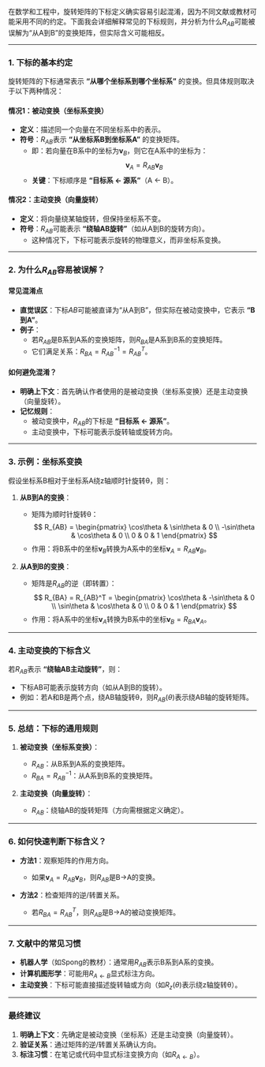 在数学和工程中，旋转矩阵的下标定义确实容易引起混淆，因为不同文献或教材可能采用不同的约定。下面我会详细解释常见的下标规则，并分析为什么$R_{AB}$可能被误解为“从A到B”的变换矩阵，但实际含义可能相反。

---

### **1. 下标的基本约定**
旋转矩阵的下标通常表示 **“从哪个坐标系到哪个坐标系”** 的变换。但具体规则取决于以下两种情况：

#### **情况1：被动变换（坐标系变换）**
- **定义**：描述同一个向量在不同坐标系中的表示。
- **符号**：$R_{AB}$表示 **“从坐标系B到坐标系A”** 的变换矩阵。
  - 即：若向量在B系中的坐标为$\mathbf{v}_B$，则它在A系中的坐标为：
    $$
    \mathbf{v}_A = R_{AB} \mathbf{v}_B
    $$
  - **关键**：下标顺序是 **“目标系 ← 源系”**（A ← B）。

#### **情况2：主动变换（向量旋转）**
- **定义**：将向量绕某轴旋转，但保持坐标系不变。
- **符号**：$R_{AB}$可能表示 **“绕轴AB旋转”**（如从A到B的旋转方向）。
  - 这种情况下，下标可能表示旋转的物理意义，而非坐标系变换。

---

### **2. 为什么$R_{AB}$容易被误解？**
#### **常见混淆点**
- **直觉误区**：下标$AB$可能被直译为“从A到B”，但实际在被动变换中，它表示 **“B到A”**。
- **例子**：
  - 若$R_{AB}$是B系到A系的变换矩阵，则$R_{BA}$是A系到B系的变换矩阵。
  - 它们满足关系：$R_{BA} = R_{AB}^{-1} = R_{AB}^T$。

#### **如何避免混淆？**
- **明确上下文**：首先确认作者使用的是被动变换（坐标系变换）还是主动变换（向量旋转）。
- **记忆规则**：
  - 被动变换中，$R_{AB}$的下标是 **“目标系 ← 源系”**。
  - 主动变换中，下标可能表示旋转轴或旋转方向。

---

### **3. 示例：坐标系变换**
假设坐标系B相对于坐标系A绕z轴顺时针旋转θ，则：

1. **从B到A的变换**：
   - 矩阵为顺时针旋转θ：
     $$
     R_{AB} = \begin{pmatrix}
     \cos\theta & \sin\theta & 0 \\
     -\sin\theta & \cos\theta & 0 \\
     0 & 0 & 1
     \end{pmatrix}
     $$
   - 作用：将B系中的坐标$\mathbf{v}_B$转换为A系中的坐标$\mathbf{v}_A = R_{AB} \mathbf{v}_B$。

2. **从A到B的变换**：
   - 矩阵是$R_{AB}$的逆（即转置）：
     $$
     R_{BA} = R_{AB}^T = \begin{pmatrix}
     \cos\theta & -\sin\theta & 0 \\
     \sin\theta & \cos\theta & 0 \\
     0 & 0 & 1
     \end{pmatrix}
     $$
   - 作用：将A系中的坐标$\mathbf{v}_A$转换为B系中的坐标$\mathbf{v}_B = R_{BA} \mathbf{v}_A$。

---

### **4. 主动变换的下标含义**
若$R_{AB}$表示 **“绕轴AB主动旋转”**，则：
- 下标AB可能表示旋转方向（如从A到B的旋转）。
- 例如：若A和B是两个点，绕AB轴旋转θ，则$R_{AB}(\theta)$表示绕AB轴的旋转矩阵。

---

### **5. 总结：下标的通用规则**
1. **被动变换（坐标系变换）**：
   - $R_{AB}$：从B系到A系的变换矩阵。
   - $R_{BA} = R_{AB}^{-1}$：从A系到B系的变换矩阵。
   
2. **主动变换（向量旋转）**：
   - $R_{AB}$：绕轴AB的旋转矩阵（方向需根据定义确定）。

---

### **6. 如何快速判断下标含义？**
- **方法1**：观察矩阵的作用方向。
  - 如果$\mathbf{v}_A = R_{AB} \mathbf{v}_B$，则$R_{AB}$是B→A的变换。
  
- **方法2**：检查矩阵的逆/转置关系。
  - 若$R_{BA} = R_{AB}^T$，则$R_{AB}$是B→A的被动变换矩阵。

---

### **7. 文献中的常见习惯**
- **机器人学**（如Spong的教材）：通常用$R_{AB}$表示B系到A系的变换。
- **计算机图形学**：可能用$R_{A \leftarrow B}$显式标注方向。
- **主动变换**：下标可能直接描述旋转轴或方向（如$R_{z}(\theta)$表示绕z轴旋转θ）。

---

### **最终建议**
1. **明确上下文**：先确定是被动变换（坐标系）还是主动变换（向量旋转）。
2. **验证关系**：通过矩阵的逆/转置关系确认方向。
3. **标注习惯**：在笔记或代码中显式标注变换方向（如$R_{A \leftarrow B}$）。

